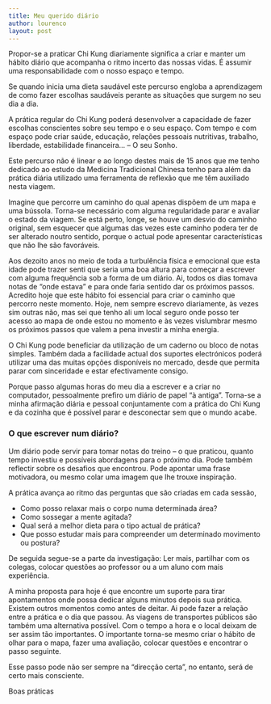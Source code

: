 ```yaml
---
title: Meu querido diário
author: lourenco
layout: post
---
```

Propor-se a praticar Chi Kung diariamente significa a criar e manter um hábito diário que acompanha o ritmo incerto das nossas vidas. É assumir uma responsabilidade com o nosso espaço e tempo.

Se quando inicia uma dieta saudável este percurso engloba a aprendizagem de como fazer escolhas saudáveis perante as situações que surgem no seu dia a dia.

A prática regular do Chi Kung poderá desenvolver a capacidade de fazer escolhas conscientes sobre seu tempo e o seu espaço. Com tempo e com espaço pode criar saúde, educação, relações pessoais nutritivas, trabalho, liberdade, estabilidade financeira&#8230; &#8211; O seu Sonho.

Este percurso não é linear e ao longo destes mais de 15 anos que me tenho dedicado ao estudo da Medicina Tradicional Chinesa tenho para além da prática diária utilizado uma ferramenta de reflexão que me têm auxiliado nesta viagem.

Imagine que percorre um caminho do qual apenas dispõem de um mapa e uma bússola. Torna-se necessário com alguma regularidade parar e avaliar o estado da viagem. Se está perto, longe, se houve um desvio do caminho original, sem esquecer que algumas das vezes este caminho podera ter de ser alterado noutro sentido, porque o actual pode apresentar características que não lhe são favoráveis.

Aos dezoito anos no meio de toda a turbulência física e emocional que esta idade pode trazer senti que seria uma boa altura para começar a escrever com alguma frequência sob a forma de um diário. Ai, todos os dias tomava notas de &#8220;onde estava&#8221; e para onde faria sentido dar os próximos passos. Acredito hoje que este hábito foi essencial para criar o caminho que percorro neste momento. Hoje, nem sempre escrevo diariamente, às vezes sim outras não, mas sei que tenho ali um local seguro onde posso ter acesso ao mapa de onde estou no momento e às vezes vislumbrar mesmo os próximos passos que valem a pena investir a minha energia.

O Chi Kung pode beneficiar da utilização de um caderno ou bloco de notas simples. Também dada a facilidade actual dos suportes electrónicos poderá utilizar uma das muitas opções disponíveis no mercado, desde que permita parar com sinceridade e estar efectivamente consigo.

Porque passo algumas horas do meu dia a escrever e a criar no computador, pessoalmente prefiro um diário de papel &#8220;à antiga&#8221;. Torna-se a minha afirmação diária e pessoal conjuntamente com a prática do Chi Kung e da cozinha que é possível parar e desconectar sem que o mundo acabe.

### O que escrever num diário?

Um diário pode servir para tomar notas do treino &#8211; o que praticou, quanto tempo investiu e possíveis abordagens para o próximo dia. Pode também reflectir sobre os desafios que encontrou. Pode apontar uma frase motivadora, ou mesmo colar uma imagem que lhe trouxe inspiração.

A prática avança ao ritmo das perguntas que são criadas em cada sessão,

  * Como posso relaxar mais o corpo numa determinada área?
  * Como sossegar a mente agitada?
  * Qual será a melhor dieta para o tipo actual de prática?
  * Que posso estudar mais para compreender um determinado movimento ou postura?

De seguida segue-se a parte da investigação: Ler mais, partilhar com os colegas, colocar questões ao professor ou a um aluno com mais experiência.

A minha proposta para hoje é que encontre um suporte para tirar apontamentos onde possa dedicar alguns minutos depois sua prática. Existem outros momentos como antes de deitar. Ai pode fazer a relação entre a prática e o dia que passou. As viagens de transportes públicos são também uma alternativa possível. Com o tempo a hora e o local deixam de ser assim tão importantes. O importante torna-se mesmo criar o hábito de olhar para o mapa, fazer uma avaliação, colocar questões e encontrar o passo seguinte.

Esse passo pode não ser sempre na &#8220;direcção certa&#8221;, no entanto, será de certo mais consciente.

Boas práticas

